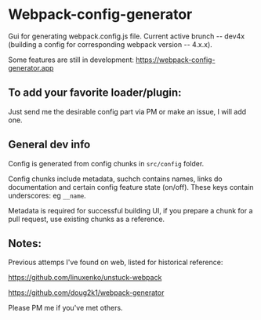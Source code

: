 # Webpack-config-generator

Gui for generating webpack.config.js file. Current active brunch -- dev4x (building a config for corresponding webpack version -- 4.x.x).

Some features are still in development: https://webpack-config-generator.app


## To add your favorite loader/plugin:

Just send me the desirable config part via PM or make an issue, I will add one.


## General dev info

Config is generated from config chunks in `src/config` folder.

Config chunks include metadata, suchch contains names, links do documentation and certain config feature state (on/off). These keys contain underscores: eg `__name`.

Metadata is required for successful building UI, if you prepare a chunk for a pull request, use existing chunks as a reference.


## Notes:

Previous attemps I've found on web, listed for historical reference:

https://github.com/linuxenko/unstuck-webpack

https://github.com/doug2k1/webpack-generator

Please PM me if you've met others.

